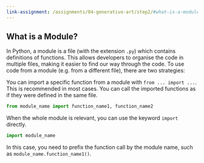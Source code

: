 ```yaml
---
link-assignment: /assignments/04-generative-art/step2/#what-is-a-module
---
```


## What is a Module?

In Python, a module is a file (with the extension `.py`) which contains definitions of functions. This allows developers to organise the code in multiple files, making it easier to find our way through the code. To use code from a module (e.g. from a different file), there are two strategies:

You can import a specific function from a module with  `from ... import ...`. This is recommended in most cases. You can call the imported functions as if they were defined in the same file.

```python
from module_name import function_name1, function_name2
```

When the whole module is relevant, you can use the keyword `import` directly.

```python
import module_name
```

In this case, you need to prefix the function call by the module name, such as `module_name.function_name1()`.